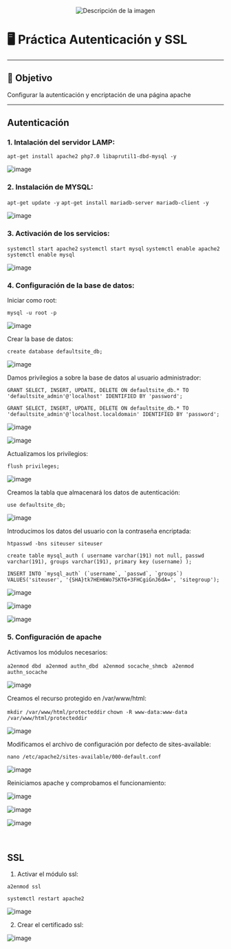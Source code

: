 <p align="center">
  <img src="https://github.com/user-attachments/assets/92b13dd5-01d7-4f83-8bb6-e218dfb11235" alt="Descripción de la imagen"/>
</p>

# 🖥️ Práctica Autenticación y SSL

---

## 🎯 Objetivo
Configurar la autenticación y encriptación de una página apache

---

## Autenticación

### 1. Intalación del servidor LAMP:

```apt-get install apache2 php7.0 libaprutil1-dbd-mysql -y```

![image](https://github.com/user-attachments/assets/20aa1cf6-00a2-4063-a425-462cb8c2624c)


### 2. Instalación de MYSQL:

```apt-get update -y```
```apt-get install mariadb-server mariadb-client -y```

![image](https://github.com/user-attachments/assets/3e486a09-cb01-470b-90d0-cfc01e8066a6)


### 3. Activación de los servicios:

```systemctl start apache2```
```systemctl start mysql```
```systemctl enable apache2```
```systemctl enable mysql```

![image](https://github.com/user-attachments/assets/4fb7d718-66ee-45c5-9e46-bb41d72e7543)

### 4. Configuración de la base de datos:

Iniciar como root:

```mysql -u root -p```

![image](https://github.com/user-attachments/assets/16137335-f010-4bde-bdec-d4eff993e09c)

Crear la base de datos:

```create database defaultsite_db; ```

![image](https://github.com/user-attachments/assets/86a82f60-9411-4da6-afb3-6204f6495ff1)

Damos privilegios a sobre la base de datos al usuario administrador:

```GRANT SELECT, INSERT, UPDATE, DELETE ON defaultsite_db.* TO 'defaultsite_admin'@'localhost' IDENTIFIED BY 'password';```

```GRANT SELECT, INSERT, UPDATE, DELETE ON defaultsite_db.* TO 'defaultsite_admin'@'localhost.localdomain' IDENTIFIED BY 'password';```

![image](https://github.com/user-attachments/assets/63baeda9-4210-4eb8-90bf-806bb3210b45)

![image](https://github.com/user-attachments/assets/203b6e56-dfb9-4449-9b82-b30c65a45ec0)

Actualizamos los privilegios:

```flush privileges;```

![image](https://github.com/user-attachments/assets/1299c732-4b9d-4e61-bdff-7016bcafb54a)

Creamos la tabla que almacenará los datos de autenticación:

```use defaultsite_db;```

![image](https://github.com/user-attachments/assets/345daab3-0151-4720-8f4a-67585b17660a)

Introducimos los datos del usuario con la contraseña encriptada:

```htpasswd -bns siteuser siteuser```

```create table mysql_auth ( username varchar(191) not null, passwd varchar(191), groups varchar(191), primary key (username) );```

```INSERT INTO `mysql_auth` (`username`, `passwd`, `groups`) VALUES('siteuser', '{SHA}tk7HEH6Wo7SKT6+3FHCgiGnJ6dA=', 'sitegroup'); ```

![image](https://github.com/user-attachments/assets/7800439a-50d5-4aad-a57f-9d579db61947)

![image](https://github.com/user-attachments/assets/6267c553-747d-46c3-9542-61042629b733)

![image](https://github.com/user-attachments/assets/4e8d2cdd-b447-4f47-b246-05c395f4d09f)

### 5. Configuración de apache

Activamos los módulos necesarios:

```a2enmod dbd ```
```a2enmod authn_dbd ```
```a2enmod socache_shmcb ```
```a2enmod authn_socache ```

![image](https://github.com/user-attachments/assets/2a18cf9c-23f3-4a54-9041-9269b26d554f)

Creamos el recurso protegido en /var/www/html:

```mkdir /var/www/html/protecteddir```
```chown -R www-data:www-data /var/www/html/protecteddir```

![image](https://github.com/user-attachments/assets/dd9a9208-473e-4f94-b82f-8879528a7d5d)

Modificamos el archivo de configuración por defecto de sites-available:

```nano /etc/apache2/sites-available/000-default.conf```

![image](https://github.com/user-attachments/assets/9155fc11-aff9-4dbe-ab9d-e1254afe510b)

Reiniciamos apache y comprobamos el funcionamiento:

![image](https://github.com/user-attachments/assets/2f5919c0-adaf-4c30-aec7-4cffb5c92fa2)

![image](https://github.com/user-attachments/assets/962095dc-5734-4487-8305-6ff368604d92)

![image](https://github.com/user-attachments/assets/c79e2bb7-a85d-4b52-b037-145ec8be733f)

<br>

## SSL

1. Activar el módulo ssl:

```a2enmod ssl ```

```systemctl restart apache2 ```

![image](https://github.com/user-attachments/assets/7535855f-4e69-4956-82f6-6d9387042c50)

2. Crear el certificado ssl:

![image](https://github.com/user-attachments/assets/ff28122e-d4cc-4933-8fd5-644ea7f0e9d1)


































